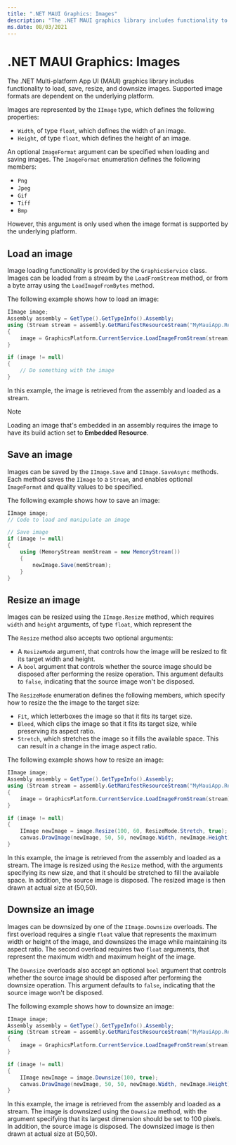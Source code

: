 ```yaml
---
title: ".NET MAUI Graphics: Images"
description: "The .NET MAUI graphics library includes functionality to load, save, resize, and downsize images."
ms.date: 08/03/2021
---
```


# .NET MAUI Graphics: Images

<!-- Sample link goes here -->

The .NET Multi-platform App UI (MAUI) graphics library includes functionality to load, save, resize, and downsize images. Supported image formats are dependent on the underlying platform.

Images are represented by the `IImage` type, which defines the following properties:

- `Width`, of type `float`, which defines the width of an image.
- `Height`, of type `float`, which defines the height of an image.

An optional `ImageFormat` argument can be specified when loading and saving images. The `ImageFormat` enumeration defines the following members:

- `Png`
- `Jpeg`
- `Gif`
- `Tiff`
- `Bmp`

However, this argument is only used when the image format is supported by the underlying platform.

## Load an image

Image loading functionality is provided by the `GraphicsService` class. Images can be loaded from a stream by the `LoadFromStream` method, or from a byte array using the `LoadImageFromBytes` method.

The following example shows how to load an image:

```csharp
IImage image;
Assembly assembly = GetType().GetTypeInfo().Assembly;
using (Stream stream = assembly.GetManifestResourceStream("MyMauiApp.Resources.Images.dotnet_bot.png"))
{
    image = GraphicsPlatform.CurrentService.LoadImageFromStream(stream);
}

if (image != null)
{
    // Do something with the image
}
```

In this example, the image is retrieved from the assembly and loaded as a stream.

> [!NOTE]
> Loading an image that's embedded in an assembly requires the image to have its build action set to **Embedded Resource**.

## Save an image

Images can be saved by the `IImage.Save` and `IImage.SaveAsync` methods. Each method saves the `IImage` to a `Stream`, and enables optional `ImageFormat` and quality values to be specified.

The following example shows how to save an image:

```csharp
IImage image;
// Code to load and manipulate an image

// Save image
if (image != null)
{
    using (MemoryStream memStream = new MemoryStream())
    {
        newImage.Save(memStream);
    }
}
```

## Resize an image

Images can be resized using the `IImage.Resize` method, which requires `width` and `height` arguments, of type `float`, which represent the

The `Resize` method also accepts two optional arguments:

- A `ResizeMode` argument, that controls how the image will be resized to fit its target width and height.
- A `bool` argument that controls whether the source image should be disposed after performing the resize operation. This argument defaults to `false`, indicating that the source image won't be disposed.

The `ResizeMode` enumeration defines the following members, which specify how to resize the the image to the target size:

- `Fit`, which letterboxes the image so that it fits its target size.
- `Bleed`, which clips the image so that it fits its target size, while preserving its aspect ratio.
- `Stretch`, which stretches the image so it fills the available space. This can result in a change in the image aspect ratio.

The following example shows how to resize an image:

```csharp
IImage image;
Assembly assembly = GetType().GetTypeInfo().Assembly;
using (Stream stream = assembly.GetManifestResourceStream("MyMauiApp.Resources.Images.dotnet_bot.png"))
{
    image = GraphicsPlatform.CurrentService.LoadImageFromStream(stream);
}

if (image != null)
{
    IImage newImage = image.Resize(100, 60, ResizeMode.Stretch, true);
    canvas.DrawImage(newImage, 50, 50, newImage.Width, newImage.Height);
}
```

In this example, the image is retrieved from the assembly and loaded as a stream. The image is resized using the `Resize` method, with the arguments specifying its new size, and that it should be stretched to fill the available space. In addition, the source image is disposed. The resized image is then drawn at actual size at (50,50).

## Downsize an image

Images can be downsized by one of the `IImage.Downsize` overloads. The first overload requires a single `float` value that represents the maximum width or height of the image, and downsizes the image while maintaining its aspect ratio. The second overload requires two `float` arguments, that represent the maximum width and maximum height of the image.

The `Downsize` overloads also accept an optional `bool` argument that controls whether the source image should be disposed after performing the downsize operation. This argument defaults to `false`, indicating that the source image won't be disposed.

The following example shows how to downsize an image:

```csharp
IImage image;
Assembly assembly = GetType().GetTypeInfo().Assembly;
using (Stream stream = assembly.GetManifestResourceStream("MyMauiApp.Resources.Images.dotnet_bot.png"))
{
    image = GraphicsPlatform.CurrentService.LoadImageFromStream(stream);
}

if (image != null)
{
    IImage newImage = image.Downsize(100, true);
    canvas.DrawImage(newImage, 50, 50, newImage.Width, newImage.Height);
}
```

In this example, the image is retrieved from the assembly and loaded as a stream. The image is downsized using the `Downsize` method, with the argument specifying that its largest dimension should be set to 100 pixels. In addition, the source image is disposed. The downsized image is then drawn at actual size at (50,50).
